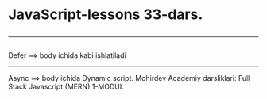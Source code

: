 # JavaScript-lessons  33-dars. <hr>
Defer ==> body ichida <script defer src="...." > ....... </script> kabi ishlatiladi <hr>
Async ==> body ichida <script async src="...." > ....... </script>
Dynamic script.
Mohirdev Academiy darsliklari: Full Stack Javascript (MERN) 1-MODUL
